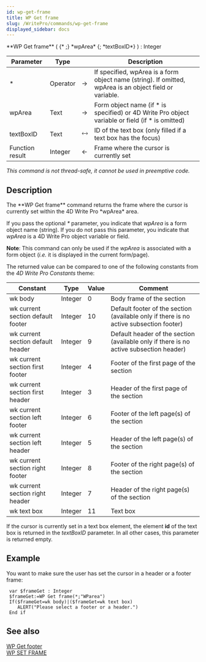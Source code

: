 ```yaml
---
id: wp-get-frame
title: WP Get frame
slug: /WritePro/commands/wp-get-frame
displayed_sidebar: docs
---
```


<!--REF #_command_.WP Get frame.Syntax-->**WP Get frame** ( {* ;} *wpArea* {; *textBoxID*} ) : Integer<!-- END REF-->
<!--REF #_command_.WP Get frame.Params-->
| Parameter | Type |  | Description |
| --- | --- | --- | --- |
| * | Operator | &#8594;  | If specified, wpArea is a form object name (string). If omitted, wpArea is an object field or variable. |
| wpArea | Text | &#8594;  | Form object name (if * is specified) or 4D Write Pro object variable or field (if * is omitted) |
| textBoxID | Text | &#x1F858; | ID of the text box (only filled if a text box has the focus) |
| Function result | Integer | &#8592; | Frame where the cursor is currently set |

<!-- END REF-->

*This command is not thread-safe, it cannot be used in preemptive code.*


## Description 

<!--REF #_command_.WP Get frame.Summary-->The **WP Get frame** command returns the frame where the cursor is currently set within the 4D Write Pro *wpArea* area.<!-- END REF-->

If you pass the optional *\** parameter, you indicate that *wpArea* is a form object name (string). If you do not pass this parameter, you indicate that *wpArea* is a 4D Write Pro object variable or field. 

**Note**: This command can only be used if the *wpArea* is associated with a form object (*i.e.* it is displayed in the current form/page).

The returned value can be compared to one of the following constants from the *4D Write Pro Constants* theme:

| Constant                          | Type    | Value | Comment                                                                                |
| --------------------------------- | ------- | ----- | -------------------------------------------------------------------------------------- |
| wk body                           | Integer | 0     | Body frame of the section                                                              |
| wk current section default footer | Integer | 10    | Default footer of the section (available only if there is no active subsection footer) |
| wk current section default header | Integer | 9     | Default header of the section (available only if there is no active subsection header) |
| wk current section first footer   | Integer | 4     | Footer of the first page of the section                                                |
| wk current section first header   | Integer | 3     | Header of the first page of the section                                                |
| wk current section left footer    | Integer | 6     | Footer of the left page(s) of the section                                              |
| wk current section left header    | Integer | 5     | Header of the left page(s) of the section                                              |
| wk current section right footer   | Integer | 8     | Footer of the right page(s) of the section                                             |
| wk current section right header   | Integer | 7     | Header of the right page(s) of the section                                             |
| wk text box                       | Integer | 11    | Text box                                                                               |

If the cursor is currently set in a text box element, the element **id** of the text box is returned in the *textBoxID* parameter. In all other cases, this parameter is returned empty.

## Example 

You want to make sure the user has set the cursor in a header or a footer frame:

```4d
 var $frameGet : Integer
 $frameGet:=WP Get frame(*;"WParea")
 If($frameGet=wk body)|($frameGet=wk text box)
    ALERT("Please select a footer or a header.")
 End if
```

## See also 

[WP Get footer](wp-get-footer.md)  
[WP SET FRAME](wp-set-frame.md)  
